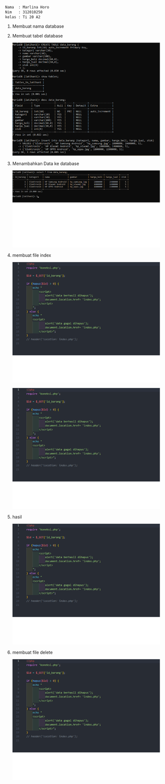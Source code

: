 



    Nama  : Marlina Horo
    Nim   : 312010250
    kelas : Ti 20 A2



1. Membuat nama database

2. Membuat tabel database




     ![2.png](Gambar/2.png)




3. Menambahkan Data ke database




    ![3.png](Gambar/3.png)




4. membuat file index


    ![indk.png](Gambar/indk%201.png)




    ![indk.png](Gambar/indk%202.png)

5. hasil

    ![hasilink.png](Gambar/hasilindk.png)





6. membuat file delete



     ![hapus.png](Gambar/hapus.png)






